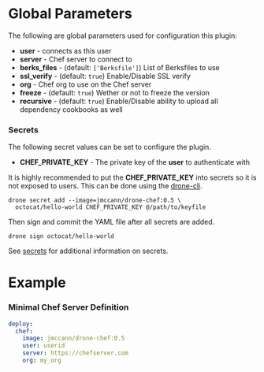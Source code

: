 Global Parameters
=================
The following are global parameters used for configuration this plugin:
* **user** - connects as this user
* **server** - Chef server to connect to
* **berks_files** - (default: `['Berksfile']`) List of Berksfiles to use
* **ssl_verify** - (default: `true`) Enable/Disable SSL verify
* **org** - Chef org to use on the Chef server
* **freeze** - (default: `true`) Wether or not to freeze the version
* **recursive** - (default: `true`) Enable/Disable ability to upload all dependency cookbooks as well

### Secrets
The following secret values can be set to configure the plugin.

* **CHEF_PRIVATE_KEY** - The private key of the **user** to authenticate with

It is highly recommended to put the **CHEF_PRIVATE_KEY** into secrets so it is not exposed to users. This can be done using the [drone-cli](http://readme.drone.io/0.5/reference/cli/overview/).

```
drone secret add --image=jmccann/drone-chef:0.5 \
  octocat/hello-world CHEF_PRIVATE_KEY @/path/to/keyfile
```

Then sign and commit the YAML file after all secrets are added.

```
drone sign octocat/hello-world
```

See [secrets](http://readme.drone.io/0.5/usage/secrets/) for additional information on secrets.

Example
=======
### Minimal Chef Server Definition
```yaml
deploy:
  chef:
    image: jmccann/drone-chef:0.5
    user: userid
    server: https://chefserver.com
    org: my_org
```
